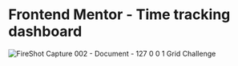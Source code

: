 # Frontend Mentor - Time tracking dashboard
![FireShot Capture 002 - Document - 127 0 0 1](https://user-images.githubusercontent.com/71652231/169034857-7c7ec168-febd-4643-b8f7-74c2e3da20ac.png)
Grid Challenge
